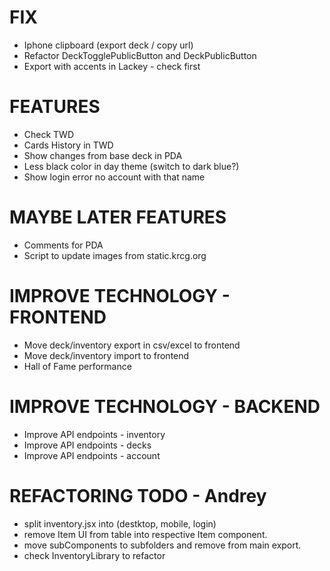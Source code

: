 # FIX
- Iphone clipboard (export deck / copy url)
- Refactor DeckTogglePublicButton and DeckPublicButton
- Export with accents in Lackey - check first

# FEATURES
- Check TWD
- Cards History in TWD
- Show changes from base deck in PDA
- Less black color in day theme (switch to dark blue?)
- Show login error no account with that name

# MAYBE LATER FEATURES
- Comments for PDA
- Script to update images from static.krcg.org

# IMPROVE TECHNOLOGY - FRONTEND
- Move deck/inventory export in csv/excel to frontend
- Move deck/inventory import to frontend
- Hall of Fame performance

# IMPROVE TECHNOLOGY - BACKEND
- Improve API endpoints - inventory
- Improve API endpoints - decks
- Improve API endpoints - account

# REFACTORING TODO - Andrey
- split inventory.jsx into (destktop, mobile, login)
- remove Item UI from table into respective Item component.
- move subComponents to subfolders and remove from main export.
- check InventoryLibrary to refactor
